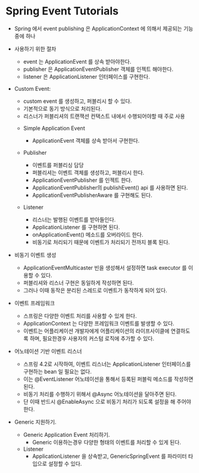# Spring Event Tutorials

+ Spring 에서 event publishing 은 ApplicationContext 에 의해서 제공되는 기능중에 하나

+ 사용하기 위한 절차
	- event 는 ApplicationEvent 를 상속 받아야한다. 
	- publisher 은 ApplicationEventPublisher 객체를 인젝트 해야한다.
	- listener 은 ApplicationListener 인터페이스를 구현한다. 

+ Custom Event:
	- custom event 를 생성하고, 퍼블리시 할 수 있다. 
	- 기본적으로 동기 방식으로 처리된다. 
	- 리스너가 퍼블리셔의 트랜잭션 컨택스트 내에서 수행되어야할 때 주로 사용

	+ Simple Application Event
		- ApplicationEvent 객체를 상속 받아서 구현한다. 

	+ Publisher
		- 이벤트를 퍼블리싱 담당
		- 퍼블리셔는 이벤트 객체를 생성하고, 퍼블리시 한다. 
		- ApplicationEventPublisher 를 인젝트 한다. 
		- ApplicationEventPublisher의 publishEvent() api 를 사용하면 된다. 
		- ApplicationEventPublisherAware 를 구현해도 된다. 

	+ Listener
		- 리스너는 발행된 이벤트를 받아들인다. 
		- ApplicationListener 를 구현하면 된다. 
		- onApplicationEvent() 메소드를 오버라이드 한다. 
		- 비동기로 처리되기 때문에 이벤트가 처리되기 전까지 블록 된다.

+ 비동기 이벤트 생성
	- ApplicationEventMulticaster 빈을 생성해서 설정하면 task executor 를 이용할 수 있다. 
	- 퍼블리셔와 리스너 구현은 동일하게 작성하면 된다. 
	- 그러나 이때 동작은 분리된 스레드로 이벤트가 동작하게 되어 있다. 

+ 이벤트 프레임워크 
	- 스프링은 다양한 이벤트 처리를 사용할 수 있게 한다. 
	- ApplicationContext 는 다양한 프레임워크 이벤트를 발생할 수 있다. 
	- 이벤트는 어플리케이션 개발자에게 어플리케이션의 라이프사이클에 연결하도록 하며, 필요한경우 사용자의 커스텀 로직에 추가할 수 있다. 

+ 어노테이션 기반 이벤트 리스너
	- 스프링 4.2로 시작하여, 이벤트 리스너는 ApplicationListener 인터페이스를 구현하는 bean 일 필요는 없다.
	- 이는 @EventListener 어노테이션을 통해서 등록된 퍼블릭 메소드를 작성하면 된다.
	- 비동기 처리를 수행하기 위해서 @Async 어노테이션을 달아주면 된다. 
	- 단 이때 반드시 @EnableAsync 으로 비동기 처리가 되도록 설정을 해 주어야한다. 

+ Generic 지원하기.
	+ Generic Application Event 처리하기.
		- Generic 이용하는경우 다양한 형태의 이벤트를 처리할 수 있게 된다. 
	+ Listener
		- ApplicationListener 을 상속받고, GenericSpringEvent 를 파라미터 타입으로 설정할 수 있다. 



















